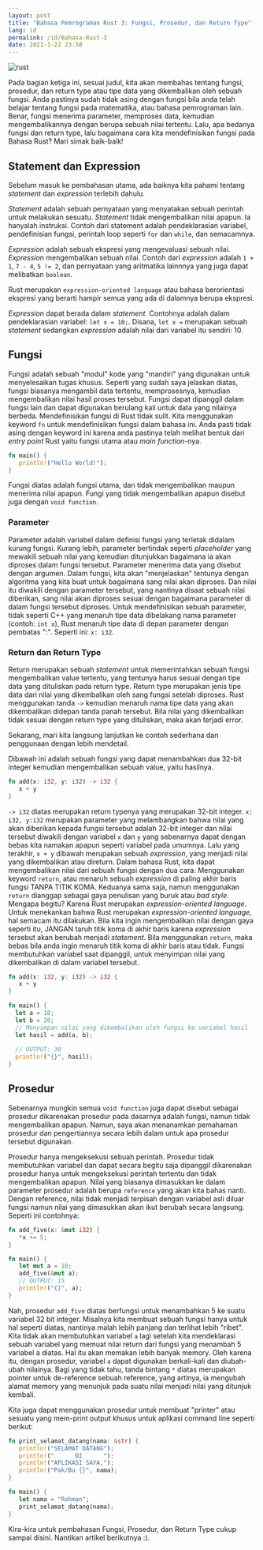 ```yaml
---
layout: post
title: "Bahasa Pemrograman Rust 3: Fungsi, Prosedur, dan Return Type"
lang: id
permalink: /id/Bahasa-Rust-3
date: 2021-1-22 23:58
---
```


![rust]({{site.baseurl}}/images/rust-3.png)

Pada bagian ketiga ini, sesuai judul, kita akan membahas tentang fungsi, prosedur, dan return type atau tipe data yang dikembalikan oleh sebuah fungsi. 
Anda pastinya sudah tidak asing dengan fungsi bila anda telah belajar tentang fungsi pada matematika, atau bahasa pemrograman lain. Benar, fungsi menerima 
parameter, memproses data, kemudian mengembalikannya dengan berupa sebuah nilai tertentu. Lalu, apa bedanya fungsi dan return type, lalu bagaimana cara 
kita mendefinisikan fungsi pada Bahasa Rust? Mari simak baik-baik!

## Statement dan Expression

Sebelum masuk ke pembahasan utama, ada baiknya kita pahami tentang *statement* dan *expression* terlebih dahulu.

*Statement* adalah sebuah pernyataan yang menyatakan sebuah perintah untuk melakukan sesuatu. *Statement* tidak mengembalikan nilai apapun. Ia hanyalah instruksi. 
Contoh dari statement adalah pendeklarasian variabel, pendefinisian fungsi, perintah loop seperti `for` dan `while`, dan semacamnya.

*Expression* adalah sebuah ekspresi yang mengevaluasi sebuah nilai. *Expression* mengembalikan sebuah nilai. Contoh dari *expression* adalah `1 + 1`, `7 - 4`, `5 != 2`, 
dan pernyataan yang aritmatika lainnnya yang juga dapat melibatkan `boolean`.

Rust merupakan `expression-oriented language` atau bahasa berorientasi ekspresi yang berarti hampir semua yang ada di dalamnya berupa ekspresi.

*Expression* dapat berada dalam *statement*. Contohnya adalah dalam pendeklarasian variabel: `let x = 10;`. Disana, `let x =` merupakan sebuah *statement* sedangkan 
*expression* adalah nilai dari variabel itu sendiri: 10.

## Fungsi

Fungsi adalah sebuah "modul" kode yang "mandiri" yang digunakan untuk menyelesaikan tugas khusus. Seperti yang sudah saya jelaskan diatas, fungsi biasanya 
mengambil data tertentu, memprosesnya, kemudian mengembalikan nilai hasil proses tersebut. Fungsi dapat dipanggil dalam fungsi lain dan dapat digunakan berulang 
kali untuk data yang nilainya berbeda. Mendefinisikan fungsi di Rust tidak sulit. Kita menggunakan keyword `fn` untuk mendefinisikan fungsi dalam bahasa ini. Anda 
pasti tidak asing dengan keyword ini karena anda pastinya telah melihat bentuk dari *entry point* Rust yaitu fungsi utama atau *main function*-nya.

```rust
fn main() {
   println!("Hello World!");
}
```

Fungsi diatas adalah fungsi utama, dan tidak mengembalikan maupun menerima nilai apapun. Fungi yang tidak mengembalikan apapun disebut juga dengan `void function`.

### Parameter

Parameter adalah variabel dalam definisi fungsi yang terletak didalam kurung fungsi. Kurang lebih, parameter bertindak seperti *placeholder* yang mewakili sebuah nilai 
yang kemudian ditunjukkan bagaimana ia akan diproses dalam fungsi tersebut. Parameter menerima data yang disebut dengan argumen. Dalam fungsi, kita akan "menjelaskan" 
tentunya dengan algoritma yang kita buat untuk bagaimana sang nilai akan diproses. Dan nilai itu diwakili dengan parameter tersebut, yang nantinya disaat sebuah nilai 
diberikan, sang nilai akan diproses sesuai dengan bagaimana parameter di dalam fungsi tersebut diproses. Untuk mendefinisikan sebuah parameter, tidak seperti C++ yang 
menaruh tipe data dibelakang nama parameter (contoh: `int x`), Rust menaruh tipe data di depan parameter dengan pembatas ":". Seperti ini: `x: i32`.

### Return dan Return Type

Return merupakan sebuah *statement* untuk memerintahkan sebuah fungsi mengembalikan value tertentu, yang tentunya harus sesuai dengan tipe data yang dituliskan pada return type. Return type merupakan jenis tipe data dari nilai yang dikembalikan oleh sang fungsi setelah diproses. Rust menggunakan tanda `->` kemudian menaruh 
nama tipe data yang akan dikembalikan didepan tanda panah tersebut. Bila nilai yang dikembalikan tidak sesuai dengan return type yang dituliskan, maka akan terjadi error.

Sekarang, mari kita langsung lanjutkan ke contoh sederhana dan penggunaan dengan lebih mendetail.

Dibawah ini adalah sebuah fungsi yang dapat menambahkan dua 32-bit integer kemudian mengembalikan sebuah value, yaitu hasilnya.

```rust
fn add(x: i32, y: i32) -> i32 {
   x + y
} 
```

`-> i32` diatas merupakan return typenya yang merupakan 32-bit integer. `x: i32, y:i32` merupakan parameter yang melambangkan bahwa nilai yang akan diberikan kepada fungsi tersebut 
adalah 32-bit integer dan nilai tersebut diwakili dengan variabel `x` dan `y` yang sebenarnya dapat dengan bebas kita namakan apapun seperti variabel pada umumnya. Lalu yang terakhir, 
`x + y` dibawah merupakan sebuah *expression*, yang menjadi nilai yang dikembalikan atau direturn. Dalam bahasa Rust, kita dapat mengembalikan nilai dari sebuah fungsi dengan dua cara: 
Menggunakan keyword `return`, atau menaruh sebuah *expression* di paling akhir baris fungsi TANPA TITIK KOMA. Keduanya sama saja, namun menggunakan `return` dianggap sebagai gaya penulisan yang buruk 
atau *bad style*. Mengapa begitu? Karena Rust merupakan *expression-oriented language*. Untuk menekankan bahwa Rust merupakan *expression-oriented language*, hal semacam itu dilakukan. 
Bila kita ingin mengembalikan nilai dengan gaya seperti itu, JANGAN taruh titik koma di akhir baris karena *expression* tersebut akan berubah menjadi *statement*. Bila menggunakan `return`, maka bebas 
bila anda ingin menaruh titik koma di akhir baris atau tidak. Fungsi membutuhkan variabel saat dipanggil, untuk menyimpan nilai yang dikembalikan di dalam variabel tersebut.

```rust
fn add(x: i32, y: i32) -> i32 {
   x + y
}

fn main() {
  let a = 10;
  let b = 20;
  // Menyimpan nilai yang dikembalikan oleh fungsi ke variabel hasil
  let hasil = add(a, b);
  
  // OUTPUT: 30
  println!("{}", hasil); 
}
```

## Prosedur

Sebenarnya mungkin semua `void function` juga dapat disebut sebagai prosedur dikarenakan prosedur pada dasarnya adalah fungsi, namun tidak mengembalikan apapun. 
Namun, saya akan menanamkan pemahaman prosedur dan pengertiannya secara lebih dalam untuk apa prosedur tersebut digunakan.

Prosedur hanya mengeksekusi sebuah perintah. Prosedur tidak membutuhkan variabel dan dapat secara begitu saja dipanggil dikarenakan prosedur hanya untuk mengeksekusi 
perintah tertentu dan tidak mengembalikan apapun. Nilai yang biasanya dimasukkan ke dalam parameter prosedur adalah berupa `reference` yang akan kita bahas nanti. Dengan 
reference, nilai tidak menjadi terpisah dengan variabel asli diluar fungsi namun nilai yang dimasukkan akan ikut berubah secara langsung. Seperti ini contohnya:

```rust
fn add_five(x: &mut i32) {
   *x += 5;
}

fn main() {
   let mut a = 10;
   add_five(&mut a);
   // OUTPUT: 15
   println!("{}", a);
}
```

Nah, prosedur `add_five` diatas berfungsi untuk menambahkan 5 ke suatu variabel 32 bit integer. Misalnya kita membuat sebuah fungsi hanya untuk hal seperti diatas, nantinya malah 
lebih panjang dan terlihat lebih "ribet". Kita tidak akan membutuhkan variabel `a` lagi setelah kita mendeklarasi sebuah variabel yang memuat nilai return dari fungsi yang menambah 5 
variabel a diatas. Hal itu akan memakan lebih banyak memory. Oleh karena itu, dengan prosedur, variabel `a` dapat digunakan berkali-kali dan diubah-ubah nilainya. Bagi yang tidak tahu, 
tanda bintang `*` diatas merupakan pointer untuk de-reference sebuah reference, yang artinya, ia mengubah alamat memory yang menunjuk pada suatu nilai menjadi nilai yang ditunjuk kembali.

Kita juga dapat menggunakan prosedur untuk membuat "printer" atau sesuatu yang mem-print output khusus untuk aplikasi command line seperti berikut: 

```rust
fn print_selamat_datang(nama: &str) {
   println!("SELAMAT DATANG");
   println!("      DI      ");
   println!("APLIKASI SAYA,");
   println!("Pak/Bu {}", nama);
}

fn main() {
   let nama = "Rahman";
   print_selamat_datang(nama);
}
```

Kira-kira untuk pembahasan Fungsi, Prosedur, dan Return Type cukup sampai disini. Nantikan artikel berikutnya :).

